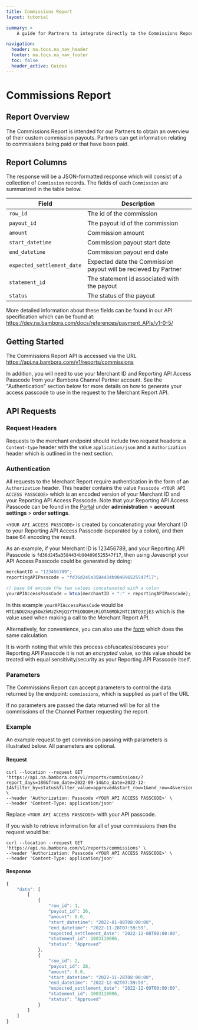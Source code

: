 ```yaml
---
title: Commissions Report
layout: tutorial

summary: >
    A guide for Partners to integrate directly to the Commissions Report API.

navigation:
  header: na.tocs.na_nav_header
  footer: na.tocs.na_nav_footer
  toc: false
  header_active: Guides
---
```


# Commissions Report

## Report Overview

The Commissions Report is intended for our Partners to obtain an overview of their custom commission payouts. 
Partners can get information relating to commissions being paid or that have been paid. 

## Report Columns

The response will be a JSON-formatted response which will consist of a collection
of `Commission` records.  The fields of each `Commission` are
summarized in the table below.

| Field | Description |
| ------ | ----------------- |
| `row_id` | The id of the commission |
| `payout_id` | The payout id of the commission |
| `amount` | Commission amount |
| `start_datetime` | Commission payout start date |
| `end_datetime` | Commission payout end date |
| `expected_settlement_date` | Expected date the Commission payout will be recieved by Partner |
| `statement_id` | The statement id associated with the payout |
| `status` | The status of the payout |

More detailed information about these fields can be found in our API
specification which can be found at:
<https://dev.na.bambora.com/docs/references/payment_APIs/v1-0-5/>

## Getting Started

The Commissions Report API is accessed via the URL
<https://api.na.bambora.com/v1/reports/commissions>

In addition, you will need to use your Merchant ID and Reporting API Access
Passcode from your Bambora Channel Partner account.  See the "Authentication" section below
for more details on how to generate your access passcode to use in the request
to the Merchant Report API.

## API Requests

### Request Headers

Requests to the merchant endpoint should include two request headers:
a `Content-type` header with the value `application/json` and a `Authorization`
header which is outlined in the next section.

### Authentication

All requests to the Merchant Report require authentication in the form of an
`Authorization` header.  This header contains the value `Passcode <YOUR API
ACCESS PASSCODE>` which is an encoded version of your Merchant ID and your
Reporting API Access Passcode.  Note that your Reporting API Access Passcode can
be found in the [Portal](https://web.na.bambora.com) under
**administration** > **account settings** > **order settings**.

`<YOUR API ACCESS PASSCODE>` is created by concatenating your Merchant ID to
your Reporting API Access Passcode (separated by a colon), and then base 64
encoding the result.

As an example, if your Merchant ID is 123456789, and your Reporting API Passcode
is `fd36d245a3584434b904096525547f17`, then using Javascript your API Access
Passcode could be generated by doing:

```javascript
merchantID = "123456789";
reportingAPIPasscode = "fd36d245a3584434b904096525547f17";

// base 64 encode the two values concatenated with a colon
yourAPIAccessPassCode = btoa(merchantID + ":" + reportingAPIPasscode);
```

In this example `yourAPIAccessPassCode` would be
`MTIzNDU2Nzg5OmZkMzZkMjQ1YTM1ODQ0MzRiOTA0MDk2NTI1NTQ3ZjE3` which is the value
used when making a call to the Merchant Report API.

Alternatively, for convenience, you can also use the
[form](https://dev.na.bambora.com/docs/forms/encode_api_passcode/) which does the
same calculation.

It is worth noting that while this process obfuscates/obscures your Reporting
API Passcode it is not an *encrypted* value, so this value should be treated with
equal sensitivity/security as your Reporting API Passcode itself.

### Parameters

The Commissions Report can accept parameters to control the data returned by
the endpoint: `commissions`, which is supplied as part of the URL

If no parameters are passed the data returned will be for all the commissions of the Channel Partner requesting the report.

### Example

An example request to get commission passing with parameters is illustrated below. All parameters are optional.

#### Request

```shell
curl --location --request GET 'https://api.na.bambora.com/v1/reports/commissions/?report_days=180&from_date=2022-09-14&to_date=2022-12-14&filter_by=status&filter_value=approved&start_row=1&end_row=4&version=2' \
--header 'Authorization: Passcode <YOUR API ACCESS PASSCODE>' \
--header 'Content-Type: application/json'
```

Replace `<YOUR API ACCESS PASSCODE>` with your API passcode.

If you wish to retrieve information for all of your commissions then the request would be:

```shell
curl --location --request GET 'https://api.na.bambora.com/v1/reports/commissions' \
--header 'Authorization: Passcode <YOUR API ACCESS PASSCODE>' \
--header 'Content-Type: application/json'
```

#### Response

```javascript
{
    "data": [
        [
            {
                "row_id": 1,
                "payout_id": 26,
                "amount": 0.0,
                "start_datetime": "2022-01-08T08:00:00",
                "end_datetime": "2022-11-28T07:59:59",
                "expected_settlement_date": "2022-12-08T00:00:00",
                "statement_id": 1003119006,
                "status": "Approved"
            },
            {
                "row_id": 2,
                "payout_id": 28,
                "amount": 0.0,
                "start_datetime": "2022-11-28T08:00:00",
                "end_datetime": "2022-12-02T07:59:59",
                "expected_settlement_date": "2022-12-09T00:00:00",
                "statement_id": 1003119006,
                "status": "Approved"
            }
        ]
    ]
}
```
